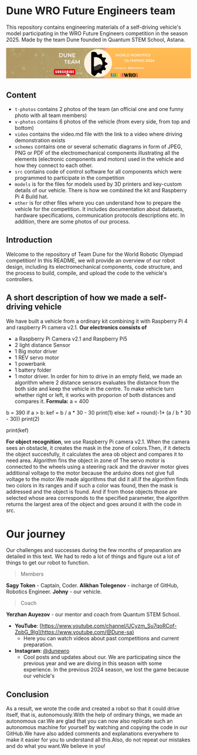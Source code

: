 Dune WRO Future Engineers team
====
This repository contains engineering materials of a self-driving vehicle's model participating in the WRO Future Engineers competition in the season 2025.
Made by the team Dune founded in Quantum STEM School, Astana.

![image alt](https://github.com/duneteam1/wro2024futureengineersduneteam/blob/main/channels4_banner.jpg?raw=true)
## Content

* `t-photos` contains 2 photos of the team (an official one and one funny photo with all team members)
* `v-photos` contains 6 photos of the vehicle (from every side, from top and bottom)
* `video` contains the video.md file with the link to a video where driving demonstration exists
* `schemes` contains one or several schematic diagrams in form of JPEG, PNG or PDF of the electromechanical components illustrating all the elements (electronic components and motors) used in the vehicle and how they connect to each other.
* `src` contains code of control software for all components which were programmed to participate in the competition
* `models` is for the files for models used by 3D printers and key-custom details of our vehicle. There is how we combined the kit and Raspberry Pi 4 Build hat.
* `other` is for other files where you can understand how to prepare the vehicle for the competition. It includes documentation about datasets, hardware specifications, communication protocols descriptions etc. In addition, there are some photos of our process.

## Introduction

Welcome to the repository of Team Dune for the World Robotic Olympiad competition! In this README, we will provide an overview of our robot design, including its electromechanical components, code structure, and the process to build, compile, and upload the code to the vehicle's controllers.


## A short description of how we made a self-driving vehicle
We have built a vehicle from a ordinary kit combining it with Raspberry Pi 4 and raspberry Pi camera v2.1.
**Our electronics consists of**
- a Raspberry Pi Camera v2.1 and Raspberry Pi5
-  2 light distance Sensor
-  1 Big motor driver
-  1 REV servo motor
-  1 powerbank
-  1 battery folder
-  1 motor driver.
  In order for him to drive in an empty field, we made an algorithm where 2 distance sensors evaluates the distance from the both side and keep the vehicle in the centre. To make vehicle turn whether right or left, it works with proporion of both distances and compares it.
**Formula:**
a = 400

b = 390
if a > b:
    kef = b / a * 30 - 30
    print(1)
else:
    kef = round(-1* (a / b * 30 - 30))
    print(2)

print(kef)

**For object recognition**, we use Raspberry Pi camera v2.1. When the camera sees an obstacle, it creates the mask in the zone of colors.Then, if it detects the object succesfully, it calculates the area ob object and compares it to need area. Algorithm fins the object in zone of The servo motor is connected to the wheels using a steering rack and the draviver motor gives additional voltage to the motor because the arduino does not give full voltage to the motor.We made algorithms that did it all.If the algorithm finds two colors in its ranges and if such a color was found, then the mask is addressed and the object is found. And if from those objects those are selected whose area corresponds to the specified parameter, the algorithm returns the largest area of ​​the object and goes around it with the code in src.


# Our journey

  Our challenges and successes during the few months of preparation are detailed in this text.  We had to redo a lot of things and figure out a lot of things to get our robot to function.
  
>Members

 **Sagy Token** - Captain, Coder.
 **Alikhan Tolegenov** - incharge of GitHub, Robotics Engineer.
 **Johny** - our vehicle.

>Coach

**Yerzhan Auyezov** - our mentor and coach from Quantum STEM School.
 
- **YouTube**: [https://www.youtube.com/channel/UCyzm_Su7qoRCof-ZpbG_9Ig](https://www.youtube.com/@Dune-sa)
  - Here you can watch videos about past competitions and current preparation.
- **Instagram**: [@dunewro](https://www.instagram.com/dunewro/)
  - Cool posts and updates about our.
We are participating since the previous year and we are diving in this season with some experience. In the previous 2024 season, we lost the game because our vehicle's 


## Conclusion
As a result, we wrote the code and created a robot so that it could drive itself, that is, autonomously.With the help of ordinary things, we made an autonomous car.We are glad that you can now also replicate such an autonomous machine for yourself by watching and copying the code in our GitHub.We have also added comments and explanations everywhere to make it easier for you to understand all this.Also, do not repeat our mistakes and do what you want.We believe in you!
